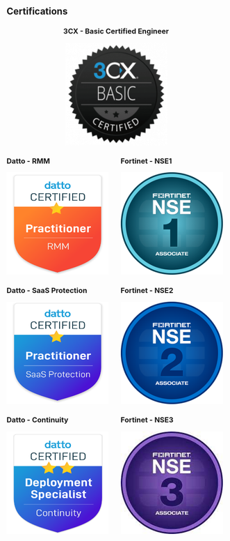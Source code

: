 ## Certifications

<center>

### 3CX - Basic Certified Engineer
<img src="assets\image\3cx-engineer-badge.png" width="235" height="235">

</center>

<div class="columns">
    <div class="column">      
    
  ### Datto - RMM
  <img src="assets\image\datto-rmm-badge.png" width="235" height="235">

  ### Datto - SaaS Protection
  <img src="assets\image\datto-saas-badge.png" width="235" height="235">

  ### Datto - Continuity
  <img src="assets\image\datto-continuity-badge.png" width="235" height="235">
  
   </div>
<div class="column">
      
  ### Fortinet - NSE1
  <img src="assets\image\nse1-badge.png" width="235" height="235">

  ### Fortinet - NSE2
  <img src="assets\image\nse2-badge.png" width="235" height="235">

  ### Fortinet - NSE3
  <img src="assets\image\nse3-badge.png" width="235" height="235">

   </div>
</div>
